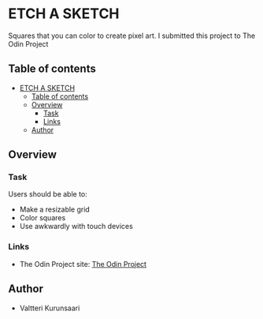 # ETCH A SKETCH

Squares that you can color to create pixel art. I submitted this project to The Odin Project

## Table of contents

- [ETCH A SKETCH](#etch-a-sketch)
  - [Table of contents](#table-of-contents)
  - [Overview](#overview)
    - [Task](#task)
    - [Links](#links)
  - [Author](#author)

## Overview

### Task

Users should be able to:

- Make a resizable grid
- Color squares
- Use awkwardly with touch devices

### Links

- The Odin Project site: [The Odin Project](https://www.theodinproject.com/lessons/foundations)

## Author

- Valtteri Kurunsaari
